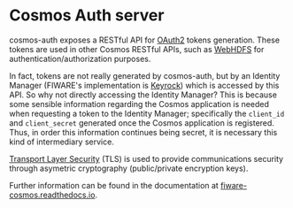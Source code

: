 # <a name="top"></a>Cosmos Auth server
cosmos-auth exposes a RESTful API for [OAuth2](http://oauth.net/2/) tokens generation. These tokens are used in other Cosmos RESTful APIs, such as [WebHDFS](http://hadoop.apache.org/docs/current/hadoop-project-dist/hadoop-hdfs/WebHDFS.html) for authentication/authorization purposes.

In fact, tokens are not really generated by cosmos-auth, but by an Identity Manager (FIWARE's implementation is [Keyrock](http://catalogue.fiware.org/enablers/identity-management-keyrock)) which is accessed by this API. So why not directly accessing the Identity Manager? This is because some sensible information regarding the Cosmos application is needed when requesting a token to the Identity Manager; specifically the `client_id` and `client_secret` generated once the Cosmos application is registered. Thus, in order this information continues being secret, it is necessary this kind of intermediary service.

[Transport Layer Security](https://en.wikipedia.org/wiki/Transport_Layer_Security) (TLS) is used to provide communications security through asymetric cryptography (public/private encryption keys).

Further information can be found in the documentation at [fiware-cosmos.readthedocs.io](http://fiware-cosmos.readthedocs.io/en/latest/).
